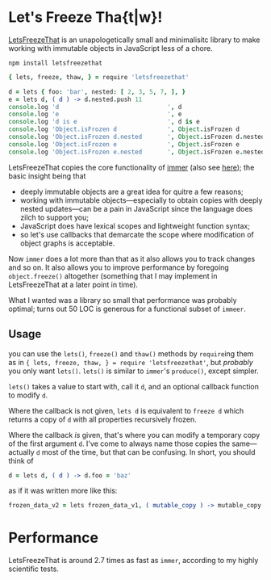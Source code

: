 
# Let's Freeze Tha{t|w}!

[LetsFreezeThat](https://github.com/loveencounterflow/letsfreezethat) is an unapologetically small
and minimalisitc library to make working with immutable objects in JavaScript less of a chore.

```
npm install letsfreezethat
```

```coffee
{ lets, freeze, thaw, } = require 'letsfreezethat'

d = lets { foo: 'bar', nested: [ 2, 3, 5, 7, ], }  									 # create object
e = lets d, ( d ) -> d.nested.push 11																 # modify copy in callback
console.log 'd                       		', d                       	 # { foo: 'bar', nested: [ 2, 3, 5, 7 ] }
console.log 'e                       		', e                       	 # { foo: 'bar', nested: [ 2, 3, 5, 7, 11 ] }
console.log 'd is e                  		', d is e                  	 # false
console.log 'Object.isFrozen d       		', Object.isFrozen d       	 # true
console.log 'Object.isFrozen d.nested		', Object.isFrozen d.nested	 # true
console.log 'Object.isFrozen e       		', Object.isFrozen e       	 # true
console.log 'Object.isFrozen e.nested		', Object.isFrozen e.nested	 # true
```

LetsFreezeThat copies the core functionality of [immer](https://github.com/immerjs/immer) (also see
[here](https://hackernoon.com/introducing-immer-immutability-the-easy-way-9d73d8f71cb3)); the basic
insight being that

* deeply immutable objects are a great idea for quitre a few reasons;
* working with immutable objects—especially to obtain copies with deeply nested updates—can be a pain in
  JavaScript since the language does zilch to support you;
* JavaScript does have lexical scopes and lightweight function syntax;
* so let's use callbacks that demarcate the scope where modification of object graphs is acceptable.

Now `immer` does a lot more than that as it also allows you to track changes and so on. It also allows
you to improve performance by foregoing `object.freeze()` altogether (something that I may implement
in LetsFreezeThat at a later point in time).

What I wanted was a library so small that performance was probably optimal; turns out 50 LOC is generous
for a functional subset of `immeer`.


## Usage

you can use the `lets()`, `freeze()` and `thaw()` methods by `require`ing them as in `{ lets, freeze, thaw,
} = require 'letsfreezethat'`, but *probably* you only want `lets()`. `lets()` is similar to `immer`'s
`produce()`, except simpler.

`lets()` takes a value to start with, call it `d`, and an optional callback function to modify `d`.

Where the callback is not given, `lets d` is equivalent to `freeze d` which returns a copy of `d` with all
properties recursively frozen.

Where the callback *is* given, that's where you can modify a temporary copy of the first argument `d`. I've
come to always name those copies the same—actually `d` most of the time, but that can be confusing. In
short, you should think of

```coffee
d = lets d, ( d ) -> d.foo = 'baz'
```

as if it was written more like this:

```coffee
frozen_data_v2 = lets frozen_data_v1, ( mutable_copy ) -> mutable_copy.foo = 'baz'
```

# Performance

LetsFreezeThat is around 2.7 times as fast as `immer`, according to my highly scientific tests.








